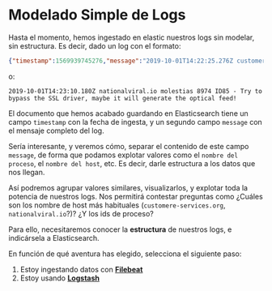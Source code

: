 # Modelado Simple de Logs

Hasta el momento, hemos ingestado en elastic nuestros logs sin modelar, sin estructura. Es decir, dado un log con el formato:

```json
{"timestamp":1569939745276,"message":"2019-10-01T14:22:25.276Z customere-services.org est 693 ID363 - The IB alarm is down, hack the back-end driver so we can input the HDD hard drive!"}
```

o:

```
2019-10-01T14:23:10.180Z nationalviral.io molestias 8974 ID85 - Try to bypass the SSL driver, maybe it will generate the optical feed!
```

El documento que hemos acabado guardando en Elasticsearch tiene un campo `timestamp` con la fecha de ingesta, y un segundo campo `message` con el mensaje completo del log.

Sería interesante, y veremos cómo, separar el contenido de este campo `message`, de forma que podamos explotar valores como el `nombre del proceso`, el `nombre del host`, etc. Es decir, darle estructura a los datos que nos llegan.

Así podremos agrupar valores similares, visualizarlos, y explotar toda la potencia de nuestros logs. Nos permitirá contestar preguntas como ¿Cuáles son los nombre de host más habituales (`customere-services.org`, `nationalviral.io`?)? ¿Y los ids de proceso?

Para ello, necesitaremos conocer la **estructura** de nuestros logs, e indicársela a Elasticsearch.

En función de qué aventura has elegido, selecciona el siguiente paso:

1. Estoy ingestando datos con **[Filebeat](./filebeat.md)**
2. Estoy usando **[Logstash](./logstash.md)**
